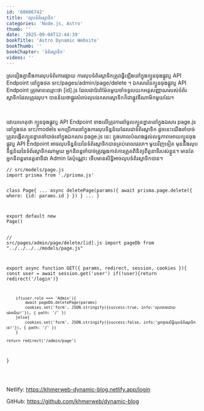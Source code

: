 ```yaml
---
id: '60606742'
title: 'លុប​ទំព័រ​ស្តាទិក'
categories: 'Node.js, Astro'
thumb: ''
date: '2025-09-04T12:44:39'
bookTitle: 'Astro Dynamic Website'
bookThumb: ''
bookChapter: 'ទំព័រ​ស្តាទិក'
videos: ''
---
```

<p>ស្រដៀង​គ្នា​នឹង​ការលុប​ទំព័រ​ការផ្សាយ ការលុប​ទំព័រ​ស្តាទិក​ត្រូវ​ធ្វើ​ឡើង​នៅ​ក្នុង​ក្បួន​ចុង​ផ្លូវ​ឬ API Endpoint នៅ​ក្នុង​ថត ​src/pages/admin/page/delete ។ ឯកសារ​នៃ​ក្បួន​ចុង​ផ្លូវ​ឬ​ API Endpoint ​​​​​​​​​​​​​​​​​​​​​​​​​​​​​​​​​​​​​​​​​​​​​​​​​​​​​​​​ត្រូវមាន​ឈ្មោះ​ថា [id].js ដែល​ជា​ប៉ារ៉ាម៉ែត​មួយ​ចាំទទួល​យក​អត្តសញ្ញាណ​របស់​ទំព័រ​ស្តាទិក​ដែល​ត្រូវ​លុប​។ បាន​ន័យ​ថា​ផ្លូវ​សំរាប់​លុប​ឯកសារ​ស្តាទិក​ក៏​​ជា​ផ្លូវ​ឌីណាមិក​មួយ​ដែរ​។</p><p>&nbsp;</p><p>ដោយ​ហេតុថា ក្បួន​ចុង​ផ្លូវ​ឬ API Endpoint ខាង​លើ​ត្រូវការ​​នាំ​ចូល​ក្បួន​ខ្នាតនៅ​​ក្នុង​ឯសារ page.js ​​​​​​​នៅក្នុង​ថត src/models ​​​មកប្រើការ​នៅ​ក្នុង​ការ​លុប​ទិន្នន័យ​ដែល​ជា​ទំព័រ​ស្តាទិក ដូចនេះ​យើង​ចាំបាច់​ត្រូវ​បង្កើតក្បួន​ខ្នាត​ចាំបាច់​នៅ​ក្នុងឯកសារ​ page.js នេះ​ ក្នុង​គោល​បំណងផ្តល់​លទ្ធភាព​អោយ​ក្បួន​ចុង​ផ្លូវ​ឬ API Endpoint អាច​លុប​ទិន្នន័យ​នៃ​ទំព័រ​ស្តាទិកបាន​គ្រប់​ពេល​វេលា​។ មួយ​វិញ​ទៀត មុន​នឹង​លុប​ទិន្នន័យ​នៃ​ទំព័រ​ស្តាទិក​ណា​មួយ អ្នក​និពន្ធ​ចាំបាច់​ត្រូវ​ឆ្លង​កាត់​ការត្រួត​ពិនិត្យ​ពី​តួនាទីរបស់​ខ្លួន​។ មាន​តែ​អ្នក​និពន្ធ​មាន​តួនាទី​ជា Admin តែ​ប៉ុណ្ណោះ ទើប​មាន​សិទ្ធិ​អាច​លុប​ទំព័រ​ស្តាទិក​បាន​។</p><pre><code class="js javascript js-code">// src/models/page.js
import prisma from './prisma.js'

class Page{
    ...
    async deletePage(params){
        await prisma.page.delete({ where: {id: params.id } })
    }
    ...
}

export default new Page()</code></pre><pre><code class="js javascript js-code">// src/pages/admin/page/delete/[id].js
import pageDb from "../../../../models/page.js"

export async function GET({ params, redirect, session, cookies }){
    const user = await session.get('user')
    if(!user){return redirect('/login')}
    
        if(user.role === 'Admin'){
            await pageDb.deletePage(params)
            cookies.set('form', JSON.stringify({success:true, info:'លុប​បាន​ដោយ​ជោគជ័យ!'}), { path: '/' })
        }else{
            cookies.set('form', JSON.stringify({success:false, info:'អ្នក​គ្មាន​សិទ្ធិ​លុប​ទំព័រ​ស្តាទិក​ទេ!'}), { path: '/' })
        }
    
    return redirect('/admin/page')
}</code></pre><p>&nbsp;</p><p>Netlify: <a href="https://khmerweb-dynamic-blog.netlify.app/login">https://khmerweb-dynamic-blog.netlify.app/login</a></p><p>GitHub: <a href="https://github.com/khmerweb/dynamic-blog">https://github.com/khmerweb/dynamic-blog</a></p>